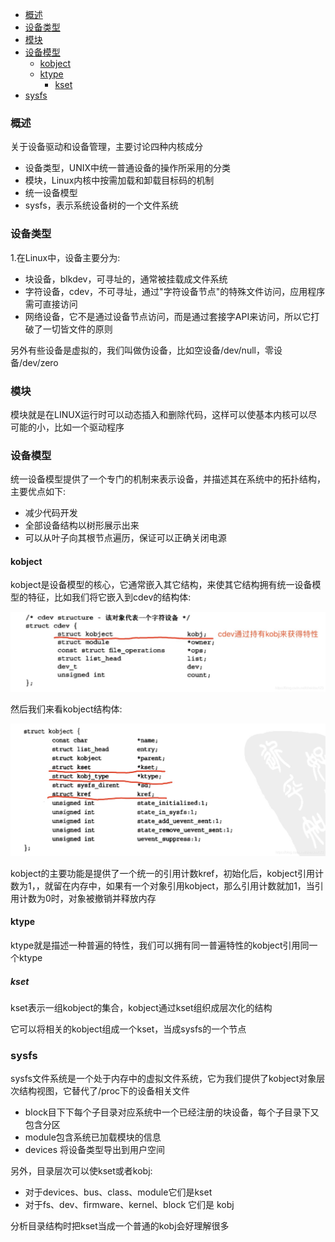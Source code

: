 <!-- MDTOC maxdepth:6 firsth1:2 numbering:0 flatten:0 bullets:1 updateOnSave:1 -->

   - [概述](#概述)   
   - [设备类型](#设备类型)   
   - [模块](#模块)   
   - [设备模型](#设备模型)   
      - [kobject](#kobject)   
      - [ktype](#ktype)   
         - [kset](#kset)   
   - [sysfs](#sysfs)   

<!-- /MDTOC -->

### 概述
关于设备驱动和设备管理，主要讨论四种内核成分
* 设备类型，UNIX中统一普通设备的操作所采用的分类
* 模块，Linux内核中按需加载和卸载目标码的机制
* 统一设备模型
* sysfs，表示系统设备树的一个文件系统

### 设备类型
1.在Linux中，设备主要分为:
* 块设备，blkdev，可寻址的，通常被挂载成文件系统
* 字符设备，cdev，不可寻址，通过"字符设备节点"的特殊文件访问，应用程序需可直接访问
* 网络设备，它不是通过设备节点访问，而是通过套接字API来访问，所以它打破了一切皆文件的原则

另外有些设备是虚拟的，我们叫做伪设备，比如空设备/dev/null，零设备/dev/zero

### 模块
模块就是在LINUX运行时可以动态插入和删除代码，这样可以使基本内核可以尽可能的小，比如一个驱动程序

### 设备模型
统一设备模型提供了一个专门的机制来表示设备，并描述其在系统中的拓扑结构，主要优点如下:
* 减少代码开发
* 全部设备结构以树形展示出来
* 可以从叶子向其根节点遍历，保证可以正确关闭电源

#### kobject
kobject是设备模型的核心，它通常嵌入其它结构，来使其它结构拥有统一设备模型的特征，比如我们将它嵌入到cdev的结构体:

![20210414_172208_62](image/20210414_172208_62.png)

然后我们来看kobject结构体:

![20210414_172215_95](image/20210414_172215_95.png)

kobject的主要功能是提供了一个统一的引用计数kref，初始化后，kobject引用计数为1，，就留在内存中，如果有一个对象引用kobject，那么引用计数就加1，当引用计数为0时，对象被撤销并释放内存

#### ktype
ktype就是描述一种普遍的特性，我们可以拥有同一普遍特性的kobject引用同一个ktype

##### kset
kset表示一组kobject的集合，kobject通过kset组织成层次化的结构

它可以将相关的kobject组成一个kset，当成sysfs的一个节点

### sysfs
sysfs文件系统是一个处于内存中的虚拟文件系统，它为我们提供了kobject对象层次结构视图，它替代了/proc下的设备相关文件

* block目下下每个子目录对应系统中一个已经注册的块设备，每个子目录下又包含分区
* module包含系统已加载模块的信息
* devices 将设备类型导出到用户空间

另外，目录层次可以使kset或者kobj:
* 对于devices、bus、class、module它们是kset
* 对于fs、dev、firmware、kernel、block 它们是 kobj

分析目录结构时把kset当成一个普通的kobj会好理解很多
